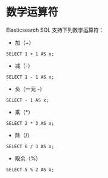 #  数学运算符

Elasticsearch SQL 支持下列数学运算符：

* 加（+）

```
SELECT 1 + 1 AS x;
```

* 减（-）

```
SELECT 1 - 1 AS x;
```

* 负（一元 -）

```
SELECT - 1 AS x;
```

* 乘（\*）

```
SELECT 2 * 3 AS x;
```

* 除（/）

```
SELECT 6 / 3 AS x;
```

* 取余（%）

```
SELECT 5 % 2 AS x;
```



